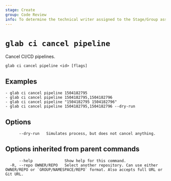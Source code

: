 ```yaml
---
stage: Create
group: Code Review
info: To determine the technical writer assigned to the Stage/Group associated with this page, see https://about.gitlab.com/handbook/product/ux/technical-writing/#assignments
---
```


<!--
This documentation is auto generated by a script.
Please do not edit this file directly. Run `make gen-docs` instead.
-->

# `glab ci cancel pipeline`

Cancel CI/CD pipelines.

```plaintext
glab ci cancel pipeline <id> [flags]
```

## Examples

```plaintext
- glab ci cancel pipeline 1504182795
- glab ci cancel pipeline 1504182795,1504182796
- glab ci cancel pipeline "1504182795 1504182796"
- glab ci cancel pipeline 1504182795,1504182796 --dry-run

```

## Options

```plaintext
      --dry-run   Simulates process, but does not cancel anything.
```

## Options inherited from parent commands

```plaintext
      --help              Show help for this command.
  -R, --repo OWNER/REPO   Select another repository. Can use either OWNER/REPO or `GROUP/NAMESPACE/REPO` format. Also accepts full URL or Git URL.
```

